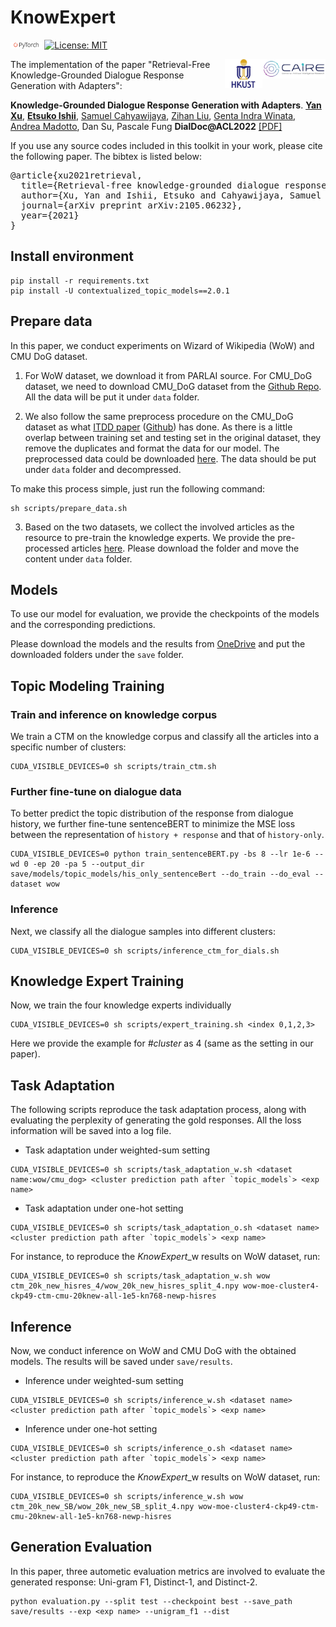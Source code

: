 # KnowExpert

<img src="img/pytorch-logo-dark.png" width="10%"> [![License: MIT](https://img.shields.io/badge/License-MIT-yellow.svg)](https://opensource.org/licenses/MIT) 

<img align="right" src="img/caire.png" width="20%"> <img align="right" src="img/HKUST.jpeg" width="12%">

The implementation of the paper "Retrieval-Free Knowledge-Grounded Dialogue Response Generation with Adapters":

**Knowledge-Grounded Dialogue Response Generation with Adapters**. [**Yan Xu**](https://yana-xuyan.github.io), [**Etsuko Ishii**](https://etsukokuste.github.io/), [Samuel Cahyawijaya](https://samuelcahyawijaya.github.io/), [Zihan Liu](https://zliucr.github.io/), [Genta Indra Winata](https://gentawinata.com/), [Andrea Madotto](https://andreamad8.github.io), Dan Su, Pascale Fung **DialDoc@ACL2022** [[PDF]](https://aclanthology.org/2022.dialdoc-1.10.pdf)

If you use any source codes included in this toolkit in your work, please cite the following paper. The bibtex is listed below:

<pre>
@article{xu2021retrieval,
  title={Retrieval-free knowledge-grounded dialogue response generation with adapters},
  author={Xu, Yan and Ishii, Etsuko and Cahyawijaya, Samuel and Liu, Zihan and Winata, Genta Indra and Madotto, Andrea and Su, Dan and Fung, Pascale},
  journal={arXiv preprint arXiv:2105.06232},
  year={2021}
}
</pre>

## Install environment

```console
pip install -r requirements.txt
pip install -U contextualized_topic_models==2.0.1
```

## Prepare data

In this paper, we conduct experiments on Wizard of Wikipedia (WoW) 
and CMU DoG dataset. 

1. For WoW dataset, we download it from PARLAI source. For CMU_DoG 
  dataset, we need to download CMU_DoG dataset from the 
  [Github Repo](https://github.com/festvox/datasets-CMU_DoG). All 
  the data will be put it under `data` folder.

2. We also follow the same preprocess procedure on the CMU_DoG dataset 
  as what [ITDD paper](https://arxiv.org/abs/1907.08854) 
  ([Github](https://github.com/lizekang/ITDD)) has done. As there 
  is a little overlap between training set and testing set in the 
  original dataset, they remove the duplicates and format the data 
  for our model. The preprocessed data could be downloaded 
  [here](https://drive.google.com/file/d/16AcawDtG4HqUlQHV_zb4tZD4KNCAx_Vf/view?usp=sharing). 
  The data should be put under `data` folder and decompressed.

To make this process simple, just run the following command:

```console
sh scripts/prepare_data.sh
```

3. Based on the two datasets, we collect the involved articles as the 
  resource to pre-train the knowledge experts. We provide the pre-
  processed articles [here](https://hkustconnect-my.sharepoint.com/:f:/g/personal/yxucb_connect_ust_hk/EkLDqvQtkl9PtKN9LreNyskBUWABHkeH0zHyRlVlzfSm8g\?e\=KiqfEo).
  Please download the folder and move the content under `data` folder.

## Models

To use our model for evaluation, we provide the checkpoints of the models 
and the corresponding predictions.

Please download the models and the results from [OneDrive](https://hkustconnect-my.sharepoint.com/:f:/g/personal/yxucb_connect_ust_hk/EpATLSCrAgNAtxYkpQ6YN00B2vjtUUHbEukpXOFrQiyPow?e=fCh6dS) 
and put the downloaded folders under the `save` folder.


## Topic Modeling Training

### Train and inference on knowledge corpus

We train a CTM on the knowledge corpus and classify all the articles into 
a specific number of clusters:

```console
CUDA_VISIBLE_DEVICES=0 sh scripts/train_ctm.sh
```

### Further fine-tune on dialogue data

To better predict the topic distribution of the response from dialogue 
history, we further fine-tune sentenceBERT to minimize the MSE loss between 
the representation of `history + response` and that of `history-only`.

```console
CUDA_VISIBLE_DEVICES=0 python train_sentenceBERT.py -bs 8 --lr 1e-6 --wd 0 -ep 20 -pa 5 --output_dir save/models/topic_models/his_only_sentenceBert --do_train --do_eval --dataset wow
```

### Inference

Next, we classify all the dialogue samples into different clusters:

```console
CUDA_VISIBLE_DEVICES=0 sh scripts/inference_ctm_for_dials.sh
```


## Knowledge Expert Training

Now, we train the four knowledge experts individually

```console
CUDA_VISIBLE_DEVICES=0 sh scripts/expert_training.sh <index 0,1,2,3>
```

Here we provide the example for *#cluster* as 4 (same as the setting in our paper).

## Task Adaptation

The following scripts reproduce the task adaptation process, along with evaluating 
the perplexity of generating the gold responses. All the loss information will be 
saved into a log file.

- Task adaptation under weighted-sum setting

```console
CUDA_VISIBLE_DEVICES=0 sh scripts/task_adaptation_w.sh <dataset name:wow/cmu_dog> <cluster prediction path after `topic_models`> <exp name>
```

- Task adaptation under one-hot setting

```console
CUDA_VISIBLE_DEVICES=0 sh scripts/task_adaptation_o.sh <dataset name> <cluster prediction path after `topic_models`> <exp name>
```

For instance, to reproduce the *KnowExpert*_w results on WoW dataset, run:

```console
CUDA_VISIBLE_DEVICES=0 sh scripts/task_adaptation_w.sh wow ctm_20k_new_hisres_4/wow_20k_new_hisres_split_4.npy wow-moe-cluster4-ckp49-ctm-cmu-20knew-all-1e5-kn768-newp-hisres
```

## Inference

Now, we conduct inference on WoW and CMU DoG with the obtained models. The results 
will be saved under `save/results`.

- Inference under weighted-sum setting

```console
CUDA_VISIBLE_DEVICES=0 sh scripts/inference_w.sh <dataset name> <cluster prediction path after `topic_models`> <exp name>
```

- Inference under one-hot setting

```console
CUDA_VISIBLE_DEVICES=0 sh scripts/inference_o.sh <dataset name> <cluster prediction path after `topic_models`> <exp name>
```

For instance, to reproduce the *KnowExpert*_w results on WoW dataset, run:

```console
CUDA_VISIBLE_DEVICES=0 sh scripts/inference_w.sh wow ctm_20k_new_SB/wow_20k_new_SB_split_4.npy wow-moe-cluster4-ckp49-ctm-cmu-20knew-all-1e5-kn768-newp-hisres
```

## Generation Evaluation

In this paper, three autometic evaluation metrics are involved to evaluate the 
generated response: Uni-gram F1, Distinct-1, and Distinct-2.

```console
python evaluation.py --split test --checkpoint best --save_path save/results --exp <exp name> --unigram_f1 --dist
```
